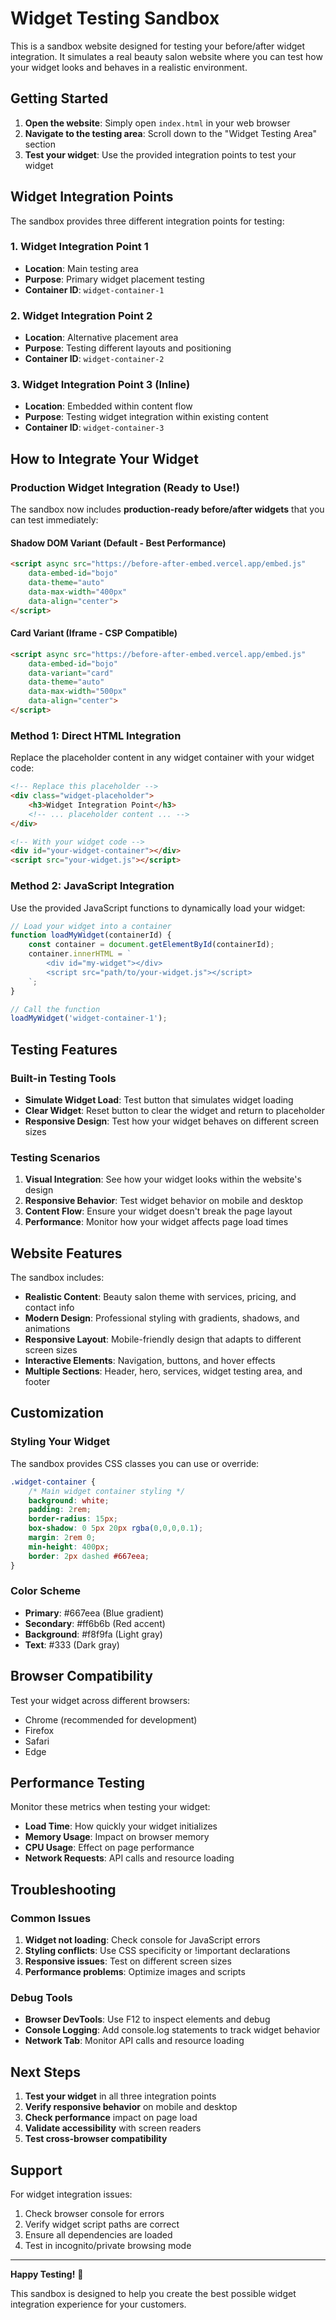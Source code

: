 # Widget Testing Sandbox

This is a sandbox website designed for testing your before/after widget integration. It simulates a real beauty salon website where you can test how your widget looks and behaves in a realistic environment.

## Getting Started

1. **Open the website**: Simply open `index.html` in your web browser
2. **Navigate to the testing area**: Scroll down to the "Widget Testing Area" section
3. **Test your widget**: Use the provided integration points to test your widget

## Widget Integration Points

The sandbox provides three different integration points for testing:

### 1. Widget Integration Point 1
- **Location**: Main testing area
- **Purpose**: Primary widget placement testing
- **Container ID**: `widget-container-1`

### 2. Widget Integration Point 2
- **Location**: Alternative placement area
- **Purpose**: Testing different layouts and positioning
- **Container ID**: `widget-container-2`

### 3. Widget Integration Point 3 (Inline)
- **Location**: Embedded within content flow
- **Purpose**: Testing widget integration within existing content
- **Container ID**: `widget-container-3`

## How to Integrate Your Widget

### Production Widget Integration (Ready to Use!)

The sandbox now includes **production-ready before/after widgets** that you can test immediately:

#### Shadow DOM Variant (Default - Best Performance)
```html
<script async src="https://before-after-embed.vercel.app/embed.js"
    data-embed-id="bojo"
    data-theme="auto"
    data-max-width="400px"
    data-align="center">
</script>
```

#### Card Variant (Iframe - CSP Compatible)
```html
<script async src="https://before-after-embed.vercel.app/embed.js"
    data-embed-id="bojo"
    data-variant="card"
    data-theme="auto"
    data-max-width="500px"
    data-align="center">
</script>
```

### Method 1: Direct HTML Integration
Replace the placeholder content in any widget container with your widget code:

```html
<!-- Replace this placeholder -->
<div class="widget-placeholder">
    <h3>Widget Integration Point</h3>
    <!-- ... placeholder content ... -->
</div>

<!-- With your widget code -->
<div id="your-widget-container"></div>
<script src="your-widget.js"></script>
```

### Method 2: JavaScript Integration
Use the provided JavaScript functions to dynamically load your widget:

```javascript
// Load your widget into a container
function loadMyWidget(containerId) {
    const container = document.getElementById(containerId);
    container.innerHTML = `
        <div id="my-widget"></div>
        <script src="path/to/your-widget.js"></script>
    `;
}

// Call the function
loadMyWidget('widget-container-1');
```

## Testing Features

### Built-in Testing Tools
- **Simulate Widget Load**: Test button that simulates widget loading
- **Clear Widget**: Reset button to clear the widget and return to placeholder
- **Responsive Design**: Test how your widget behaves on different screen sizes

### Testing Scenarios
1. **Visual Integration**: See how your widget looks within the website's design
2. **Responsive Behavior**: Test widget behavior on mobile and desktop
3. **Content Flow**: Ensure your widget doesn't break the page layout
4. **Performance**: Monitor how your widget affects page load times

## Website Features

The sandbox includes:
- **Realistic Content**: Beauty salon theme with services, pricing, and contact info
- **Modern Design**: Professional styling with gradients, shadows, and animations
- **Responsive Layout**: Mobile-friendly design that adapts to different screen sizes
- **Interactive Elements**: Navigation, buttons, and hover effects
- **Multiple Sections**: Header, hero, services, widget testing area, and footer

## Customization

### Styling Your Widget
The sandbox provides CSS classes you can use or override:

```css
.widget-container {
    /* Main widget container styling */
    background: white;
    padding: 2rem;
    border-radius: 15px;
    box-shadow: 0 5px 20px rgba(0,0,0,0.1);
    margin: 2rem 0;
    min-height: 400px;
    border: 2px dashed #667eea;
}
```

### Color Scheme
- **Primary**: #667eea (Blue gradient)
- **Secondary**: #ff6b6b (Red accent)
- **Background**: #f8f9fa (Light gray)
- **Text**: #333 (Dark gray)

## Browser Compatibility

Test your widget across different browsers:
- Chrome (recommended for development)
- Firefox
- Safari
- Edge

## Performance Testing

Monitor these metrics when testing your widget:
- **Load Time**: How quickly your widget initializes
- **Memory Usage**: Impact on browser memory
- **CPU Usage**: Effect on page performance
- **Network Requests**: API calls and resource loading

## Troubleshooting

### Common Issues
1. **Widget not loading**: Check console for JavaScript errors
2. **Styling conflicts**: Use CSS specificity or !important declarations
3. **Responsive issues**: Test on different screen sizes
4. **Performance problems**: Optimize images and scripts

### Debug Tools
- **Browser DevTools**: Use F12 to inspect elements and debug
- **Console Logging**: Add console.log statements to track widget behavior
- **Network Tab**: Monitor API calls and resource loading

## Next Steps

1. **Test your widget** in all three integration points
2. **Verify responsive behavior** on mobile and desktop
3. **Check performance** impact on page load
4. **Validate accessibility** with screen readers
5. **Test cross-browser compatibility**

## Support

For widget integration issues:
1. Check browser console for errors
2. Verify widget script paths are correct
3. Ensure all dependencies are loaded
4. Test in incognito/private browsing mode

---

**Happy Testing!** 🎉

This sandbox is designed to help you create the best possible widget integration experience for your customers.
